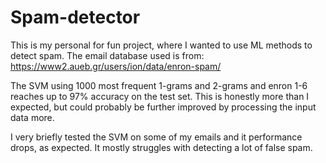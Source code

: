 # Spam-detector

This is my personal for fun project, where I wanted to use ML methods to detect spam.
The email database used is from: https://www2.aueb.gr/users/ion/data/enron-spam/

The SVM using 1000 most frequent 1-grams and 2-grams and enron 1-6 reaches up to 97% accuracy on the test set.
This is honestly more than I expected, but could probably be further improved by processing the input data more.

I very briefly tested the SVM on some of my emails and it performance drops, as expected. It mostly struggles with detecting a lot of false spam.
